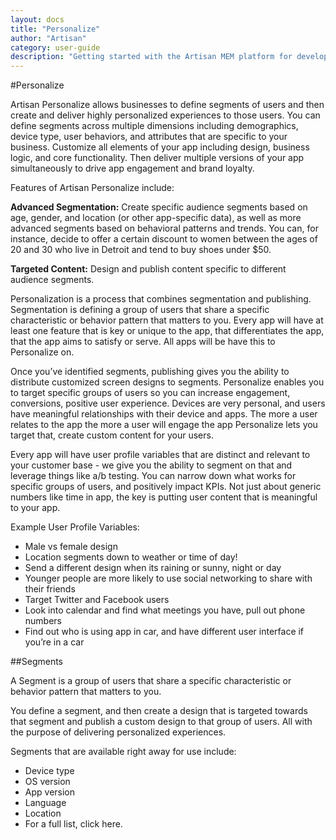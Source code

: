 ```yaml
---
layout: docs
title: "Personalize"
author: "Artisan"
category: user-guide
description: "Getting started with the Artisan MEM platform for developers."
---
```

#Personalize

Artisan Personalize allows businesses to define segments of users and then create and deliver highly personalized experiences to those users. You can define segments across multiple dimensions including demographics, device type, user behaviors, and attributes that are specific to your business. Customize all elements of your app including design, business logic, and core functionality. Then deliver multiple versions of your app simultaneously to drive app engagement and brand loyalty.

Features of Artisan Personalize include:

**Advanced Segmentation:**  Create specific audience segments based on age, gender, and location (or other app-specific data), as well as more advanced segments based on behavioral patterns and trends.  You can, for instance, decide to offer a certain discount to women between the ages of 20 and 30 who live in Detroit and tend to buy shoes under $50.

**Targeted Content:** Design and publish content specific to different audience segments.

Personalization is a process that combines segmentation and publishing. Segmentation is defining a group of users that share a specific characteristic or behavior pattern that matters to you. Every app will have at least one feature that is key or unique to the app, that differentiates the app, that the app aims to satisfy or serve. All apps will be have this to Personalize on. 

Once you’ve identified segments, publishing gives you the ability to distribute customized screen designs to segments. Personalize enables you to target specific groups of users so you can increase engagement, conversions, positive user experience. Devices are very personal, and users have meaningful relationships with their device and apps. The more a user relates to the app the more a user will engage the app Personalize lets you target that, create custom content for your users.

Every app will have user profile variables that are distinct and relevant to your customer base - we give you the ability to segment on that and leverage things like a/b testing. You can narrow down what works for specific groups of users, and positively impact KPIs. Not just about generic numbers like time in app, the key is putting user content that is meaningful to your app. 

Example User Profile Variables:

* Male vs female design
* Location segments down to weather or time of day!
* Send a different design when its raining or sunny, night or day
* Younger people are more likely to use social networking to share with their friends
* Target Twitter and Facebook users  
* Look into calendar and find what meetings you have, pull out phone numbers 
* Find out who is using app in car, and have different user interface if you’re in a car

##Segments

A Segment is a group of users that share a specific characteristic or behavior pattern that matters to you.

You define a segment, and then create a design that is targeted towards that segment and publish a custom design to that group of users. All with the purpose of delivering personalized experiences.

Segments that are available right away for use include:

* Device type
* OS version
* App version
* Language
* Location
* For a full list, click here.
